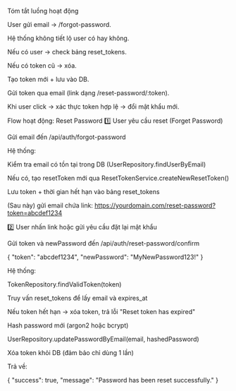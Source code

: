 Tóm tắt luồng hoạt động

User gửi email → /forgot-password.

Hệ thống không tiết lộ user có hay không.

Nếu có user → check bảng reset_tokens.

Nếu có token cũ → xóa.

Tạo token mới + lưu vào DB.

Gửi token qua email (link dạng /reset-password/:token).

Khi user click → xác thực token hợp lệ → đổi mật khẩu mới.


Flow hoạt động: Reset Password
1️⃣ User yêu cầu reset (Forget Password)

Gửi email đến /api/auth/forgot-password

Hệ thống:

Kiểm tra email có tồn tại trong DB (UserRepository.findUserByEmail)

Nếu có, tạo resetToken mới qua ResetTokenService.createNewResetToken()

Lưu token + thời gian hết hạn vào bảng reset_tokens

(Sau này) gửi email chứa link:
https://yourdomain.com/reset-password?token=abcdef1234

2️⃣ User nhấn link hoặc gửi yêu cầu đặt lại mật khẩu

Gửi token và newPassword đến /api/auth/reset-password/confirm

{
  "token": "abcdef1234",
  "newPassword": "MyNewPassword123!"
}


Hệ thống:

TokenRepository.findValidToken(token)

Truy vấn reset_tokens để lấy email và expires_at

Nếu token hết hạn → xóa token, trả lỗi "Reset token has expired"

Hash password mới (argon2 hoặc bcrypt)

UserRepository.updatePasswordByEmail(email, hashedPassword)

Xóa token khỏi DB (đảm bảo chỉ dùng 1 lần)

Trả về:

{
  "success": true,
  "message": "Password has been reset successfully."
}